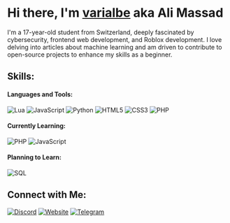 # Hi there, I'm [varialbe](https://varialbe.xyz) aka Ali Massad

I'm a 17-year-old student from Switzerland, deeply fascinated by cybersecurity, frontend web development, and Roblox development. I love delving into articles about machine learning and am driven to contribute to open-source projects to enhance my skills as a beginner.

## Skills:

#### Languages and Tools:
![Lua](https://img.shields.io/badge/Lua-Intermediate-blue)
![JavaScript](https://img.shields.io/badge/JavaScript-Beginner-yellow)
![Python](https://img.shields.io/badge/Python-Intermediate-blue)
![HTML5](https://img.shields.io/badge/HTML5-Intermediate-orange)
![CSS3](https://img.shields.io/badge/CSS3-Intermediate-blue)
![PHP](https://img.shields.io/badge/PHP-Beginner-purple)

#### Currently Learning:
![PHP](https://img.shields.io/badge/PHP-Learning-blue)
![JavaScript](https://img.shields.io/badge/JavaScript-Learning-yellow)

#### Planning to Learn:
![SQL](https://img.shields.io/badge/SQL-Planning_to_Learn-lightgrey)

## Connect with Me:

[![Discord](https://img.shields.io/badge/Discord-@varialbe-blue?logo=discord)](https://discordapp.com/users/@varialbe)
[![Website](https://img.shields.io/badge/Website-varialbe.xyz-blue?logo=data:image/png;base64,[Base64_Encoded_Favicon])](https://varialbe.xyz)
[![Telegram](https://img.shields.io/badge/Telegram-@varialbe-blue?logo=telegram)](https://t.me/@varialbe)

